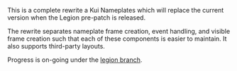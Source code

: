 This is a complete rewrite a Kui Nameplates which will replace the current version when the Legion pre-patch is released.

The rewrite separates nameplate frame creation, event handling, and visible frame creation such that each of these components is easier to maintain. It also supports third-party layouts.

Progress is on-going under the [legion branch](https://github.com/kesava-wow/kuinameplates2/tree/legion).

